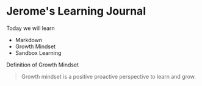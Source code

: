 # Jerome's Learning Journal

Today we will learn
- Markdown
- Growth Mindset
- Sandbox Learning

Definition of Growth Mindset

> Growth mindset is a positive proactive perspective to learn and grow.
